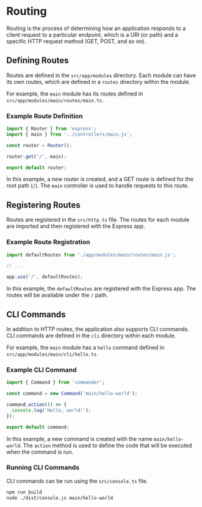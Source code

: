 # Routing

Routing is the process of determining how an application responds to a client request to a particular endpoint, which is a URI (or path) and a specific HTTP request method (GET, POST, and so on).

## Defining Routes

Routes are defined in the `src/app/modules` directory. Each module can have its own routes, which are defined in a `routes` directory within the module.

For example, the `main` module has its routes defined in `src/app/modules/main/routes/main.ts`.

### Example Route Definition

```typescript
import { Router } from 'express';
import { main } from '../controllers/main.js';

const router = Router();

router.get('/', main);

export default router;
```

In this example, a new router is created, and a GET route is defined for the root path (`/`). The `main` controller is used to handle requests to this route.

## Registering Routes

Routes are registered in the `src/http.ts` file. The routes for each module are imported and then registered with the Express app.

### Example Route Registration

```typescript
import defaultRoutes from './app/modules/main/routes/main.js';

// ...

app.use('/', defaultRoutes);
```

In this example, the `defaultRoutes` are registered with the Express app. The routes will be available under the `/` path.

## CLI Commands

In addition to HTTP routes, the application also supports CLI commands. CLI commands are defined in the `cli` directory within each module.

For example, the `main` module has a `hello` command defined in `src/app/modules/main/cli/hello.ts`.

### Example CLI Command

```typescript
import { Command } from 'commander';

const command = new Command('main/hello-world');

command.action(() => {
  console.log('Hello, world!');
});

export default command;
```

In this example, a new command is created with the name `main/hello-world`. The `action` method is used to define the code that will be executed when the command is run.

### Running CLI Commands

CLI commands can be run using the `src/console.ts` file.

```bash
npm run build
node ./dist/console.js main/hello-world
```
